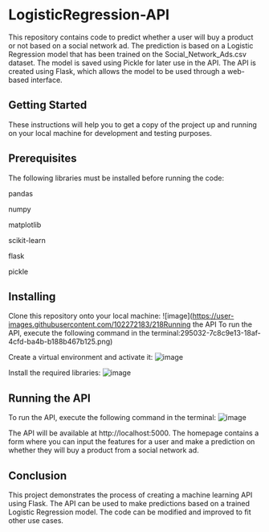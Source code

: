 # LogisticRegression-API
This repository contains code to predict whether a user will buy a product or not based on a social network ad. The prediction is based on a Logistic Regression model that has been trained on the Social_Network_Ads.csv dataset. The model is saved using Pickle for later use in the API. The API is created using Flask, which allows the model to be used through a web-based interface.

## Getting Started
These instructions will help you to get a copy of the project up and running on your local machine for development and testing purposes.

## Prerequisites
The following libraries must be installed before running the code:

pandas

numpy

matplotlib

scikit-learn

flask

pickle

## Installing
Clone this repository onto your local machine:
![image](https://user-images.githubusercontent.com/102272183/218Running the API
To run the API, execute the following command in the terminal:295032-7c8c9e13-18af-4cfd-ba4b-b188b467b125.png)

Create a virtual environment and activate it:
![image](https://user-images.githubusercontent.com/102272183/218295051-ac7c22ec-3362-4550-acdd-556a60b03281.png)

Install the required libraries:
![image](https://user-images.githubusercontent.com/102272183/218295065-7c4a2f62-f8b1-4e2b-ba77-1c4832981da9.png)

## Running the API
To run the API, execute the following command in the terminal:
![image](https://user-images.githubusercontent.com/102272183/218295094-1156d9e7-4a6b-4ee1-b00d-61b059ae082e.png)

The API will be available at http://localhost:5000. The homepage contains a form where you can input the features for a user and make a prediction on whether they will buy a product from a social network ad.

## Conclusion
This project demonstrates the process of creating a machine learning API using Flask. The API can be used to make predictions based on a trained Logistic Regression model. The code can be modified and improved to fit other use cases.



